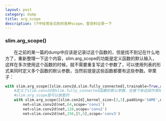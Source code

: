 ```yaml
---
layout: post
category: dump
title: arg_scope
description: tf中经常会见到的各种scope，查资料记录一下
---
```


### slim.arg_scope()
　　在之前的某一篇的dump中应该是记录过这个函数的，但是找不到记在什么地方了，重新整理一下这个内容，slim.arg_scope的功能是定义函数的默认输入，这样在多次使用这个函数的时候，就不需要重复写这个参数了，可以使用列表的形式来同时定义多个函数的默认参数，当然前提是这些函数都要有这些参数。举栗子：

```python
with slim.arg_scope([slim.conv2d,slim.fully_connected],trainable=True,activation_fn=tf.nn.relu,weights_initializier=tf.truncated_normal_initializer(stddev=0.01),weights_regularier=slim.l2_regularizer(0.0001)):
    #定义了slim.conv2d和slim.fully_connected函数的默认参数，在接下来这段作用域内，使用这些函数的时候，默认的参数就是上面的部分
    #slim.arg_scope是可以嵌套的
    with slim.arg_scope([slim.con2d],kernel_size=[3,3],padding='SAME',normalizer_fn=slim.batch_norm):
        net=slim.conv2d(net,64,scope='conv1')
        net=slim.conv2d(net,128,scope='conv2')
        net=slim.conv2d(net,256,[5,5],scope='conv3')
```
